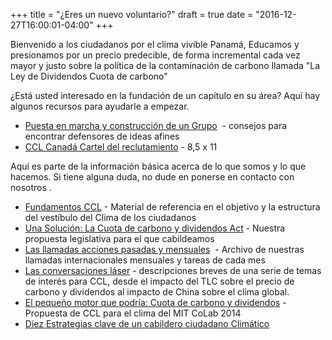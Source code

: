 +++
title = "¿Eres un nuevo voluntario?"
draft = true
date = "2016-12-27T16:00:01-04:00"
+++

Bienvenido a los ciudadanos por el clima vivible Panamá, Educamos y presionamos por un precio predecible, de forma incremental cada vez mayor y justo sobre la política de la contaminación de carbono llamada "La Ley de Dividendos Cuota de carbono"

¿Está usted interesado en la fundación de un capítulo en su área? Aquí hay algunos recursos para ayudarle a empezar.

* [Puesta en marcha y construcción de un Grupo](https://canada.citizensclimatelobby.org/wp-content/uploads/sites/8/converted_files/default/files/files/Starting%20and%20Building%20a%20CCL%20Group%20Canada%20January%202013.pdf)  - consejos para encontrar defensores de ideas afines
* [CCL Canadá Cartel del reclutamiento](https://canada.citizensclimatelobby.org/wp-content/uploads/sites/8/converted_files/default/files/files/CCCL%20recruitment%20poster.pdf) - 8,5 x 11

Aquí es parte de la información básica acerca de lo que somos y lo que hacemos. Si tiene alguna duda, no dude en ponerse en contacto con nosotros .

* [Fundamentos CCL](https://canada.citizensclimatelobby.org/wp-content/uploads/sites/8/converted_files/default/files/files/CCL%20Support%20Kit%20Canada.pdf) - Material de referencia en el objetivo y la estructura del vestíbulo del Clima de los ciudadanos
* [Una Solución: La Cuota de carbono y dividendos Act](https://canada.citizensclimatelobby.org/wp-content/uploads/sites/8/2015/09/CCLCC_CFDPolicyAug-2015.pdf) - Nuestra propuesta legislativa para el que cabildeamos
* [Las llamadas acciones pasadas y mensuales](https://canada.citizensclimatelobby.org/monthly-actions/)  - Archivo de nuestras llamadas internacionales mensuales y tareas de cada mes
* [Las conversaciones láser](https://canada.citizensclimatelobby.org/laser-talks/) - descripciones breves de una serie de temas de interés para CCL, desde el impacto del TLC sobre el precio de carbono y dividendos al impacto de China sobre el clima global.
* [El pequeño motor que podría: Cuota de carbono y dividendos](http://climatecolab.org:18081/plans/-/plans/contestId/1300404/planId/2802) - Propuesta de CCL para el clima del MIT CoLab 2014
* [Diez Estrategias clave de un cabildero ciudadano Climático](https://canada.citizensclimatelobby.org/wp-content/uploads/sites/8/converted_files/default/files/images/ResWhatWeDoPoster.pdf)